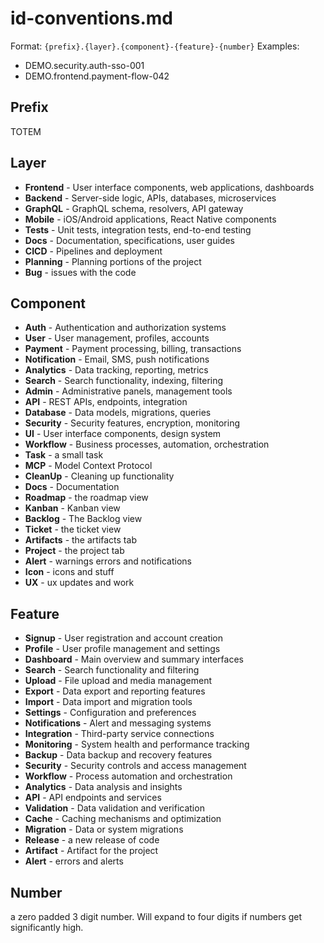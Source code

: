 # id-conventions.md

Format: `{prefix}.{layer}.{component}-{feature}-{number}`
Examples:

- DEMO.security.auth-sso-001
- DEMO.frontend.payment-flow-042

## Prefix

TOTEM

## Layer

- **Frontend** - User interface components, web applications, dashboards
- **Backend** - Server-side logic, APIs, databases, microservices
- **GraphQL** - GraphQL schema, resolvers, API gateway
- **Mobile** - iOS/Android applications, React Native components
- **Tests** - Unit tests, integration tests, end-to-end testing
- **Docs** - Documentation, specifications, user guides
- **CICD** - Pipelines and deployment
- **Planning** - Planning portions of the project
- **Bug** - issues with the code

## Component

- **Auth** - Authentication and authorization systems
- **User** - User management, profiles, accounts
- **Payment** - Payment processing, billing, transactions
- **Notification** - Email, SMS, push notifications
- **Analytics** - Data tracking, reporting, metrics
- **Search** - Search functionality, indexing, filtering
- **Admin** - Administrative panels, management tools
- **API** - REST APIs, endpoints, integration
- **Database** - Data models, migrations, queries
- **Security** - Security features, encryption, monitoring
- **UI** - User interface components, design system
- **Workflow** - Business processes, automation, orchestration
- **Task** - a small task
- **MCP** - Model Context Protocol
- **CleanUp** - Cleaning up functionality
- **Docs** - Documentation
- **Roadmap** - the roadmap view
- **Kanban** - Kanban view
- **Backlog** - The Backlog view
- **Ticket** - the ticket view
- **Artifacts** - the artifacts tab
- **Project** - the project tab
- **Alert** - warnings errors and notifications
- **Icon** - icons and stuff
- **UX** - ux updates and work

## Feature

- **Signup** - User registration and account creation
- **Profile** - User profile management and settings
- **Dashboard** - Main overview and summary interfaces
- **Search** - Search functionality and filtering
- **Upload** - File upload and media management
- **Export** - Data export and reporting features
- **Import** - Data import and migration tools
- **Settings** - Configuration and preferences
- **Notifications** - Alert and messaging systems
- **Integration** - Third-party service connections
- **Monitoring** - System health and performance tracking
- **Backup** - Data backup and recovery features
- **Security** - Security controls and access management
- **Workflow** - Process automation and orchestration
- **Analytics** - Data analysis and insights
- **API** - API endpoints and services
- **Validation** - Data validation and verification
- **Cache** - Caching mechanisms and optimization
- **Migration** - Data or system migrations
- **Release** - a new release of code
- **Artifact** - Artifact for the project
- **Alert** - errors and alerts

## Number

a zero padded 3 digit number. Will expand to four digits if numbers get significantly high.
